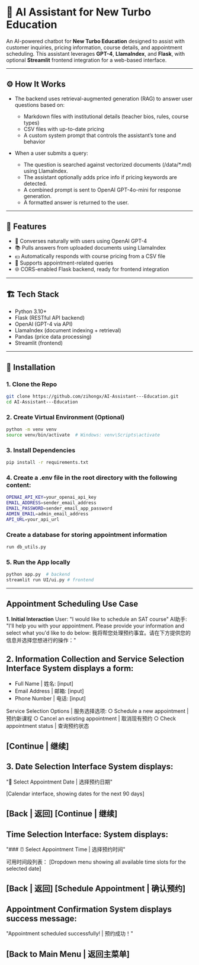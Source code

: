 # 🧠 AI Assistant for New Turbo Education

An AI-powered chatbot for **New Turbo Education** designed to assist with customer inquiries, pricing information, course details, and appointment scheduling. This assistant leverages **GPT-4**, **LlamaIndex**, and **Flask**, with optional **Streamlit** frontend integration for a web-based interface.

---
## ⚙️ How It Works
- The backend uses retrieval-augmented generation (RAG) to answer user questions based on:
    * Markdown files with institutional details (teacher bios, rules, course types)
    * CSV files with up-to-date pricing
    * A custom system prompt that controls the assistant’s tone and behavior

- When a user submits a query:
    * The question is searched against vectorized documents (/data/*.md) using LlamaIndex.
    * The assistant optionally adds price info if pricing keywords are detected.
    * A combined prompt is sent to OpenAI GPT-4o-mini for response generation.
    * A formatted answer is returned to the user.

---

## 🚀 Features

- 🤖 Converses naturally with users using OpenAI GPT-4
- 📚 Pulls answers from uploaded documents using LlamaIndex
- 💵 Automatically responds with course pricing from a CSV file
- 📆 Supports appointment-related queries
- 🌐 CORS-enabled Flask backend, ready for frontend integration

---

## 🏗️ Tech Stack

- Python 3.10+
- Flask (RESTful API backend)
- OpenAI (GPT-4 via API)
- LlamaIndex (document indexing + retrieval)
- Pandas (price data processing)
- Streamlit (frontend)


---

## 🧰 Installation

### 1. Clone the Repo
```bash
git clone https://github.com/zihongx/AI-Assistant---Education.git
cd AI-Assistant---Education
```
### 2. Create Virtual Environment (Optional)
```bash
python -m venv venv
source venv/bin/activate  # Windows: venv\Scripts\activate
```
### 3. Install Dependencies
```bash
pip install -r requirements.txt
```
### 4. Create a .env file in the root directory with the following content:
```bash
OPENAI_API_KEY=your_openai_api_key
EMAIL_ADDRESS=sender_email_address
EMAIL_PASSWORD=sender_email_app_password
ADMIN_EMAIL=admin_email_address
API_URL=your_api_url
```

### Create a database for storing appointment information
```bash
run db_utils.py 
```


### 5. Run the App locally
```bash
python app.py  # backend
streamlit run UI/ui.py # frontend
```


---
## Appointment Scheduling Use Case 
**1. Initial Interaction**
User: "I would like to schedule an SAT course"
AI助手: "I'll help you with your appointment. Please provide your information and select what you'd like to do below:
我将帮您处理预约事宜。请在下方提供您的信息并选择您想进行的操作："

**2. Information Collection and Service Selection Interface**
System displays a form:
---------------------------
- Full Name | 姓名: [input]
- Email Address | 邮箱: [input]
- Phone Number | 电话: [input]

Service Selection Options | 服务选择选项:
○ Schedule a new appointment | 预约新课程
○ Cancel an existing appointment | 取消现有预约
○ Check appointment status | 查询预约状态

[Continue | 继续] 
----------------------------

**3. Date Selection Interface**
System displays:
----------------------------
"📅 Select Appointment Date | 选择预约日期"

[Calendar interface, showing dates for the next 90 days]

[Back | 返回] [Continue | 继续]
----------------------------

**Time Selection Interface:**
System displays:
----------------------------
"### ⏰ Select Appointment Time | 选择预约时间"

可用时间段列表：
[Dropdown menu showing all available time slots for the selected date]

[Back | 返回] [Schedule Appointment | 确认预约] 
----------------------------

**Appointment Confirmation**
System displays success message:
----------------------------
"Appointment scheduled successfully! | 预约成功！"

[Back to Main Menu | 返回主菜单] 
----------------------------
